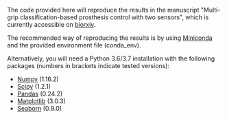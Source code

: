The code provided here will reproduce the results in the manuscript "Multi-grip classification-based prosthesis control with two sensors", which is currently accessible on [biorxiv](https://www.biorxiv.org/content/10.1101/579367v1).

The recommended way of reproducing the results is by using [Miniconda](https://docs.conda.io/en/latest/miniconda.html) and the provided environment file (conda_env).

Alternatively, you will need a Python 3.6/3.7 installation with the following packages (numbers in brackets indicate tested versions):
* [Numpy](http://www.numpy.org/) (1.16.2)
* [Scipy](https://www.scipy.org/) (1.2.1)
* [Pandas](https://pandas.pydata.org/) (0.24.2)
* [Matplotlib](https://matplotlib.org/) (3.0.3)
* [Seaborn](https://seaborn.pydata.org/) (0.9.0)

